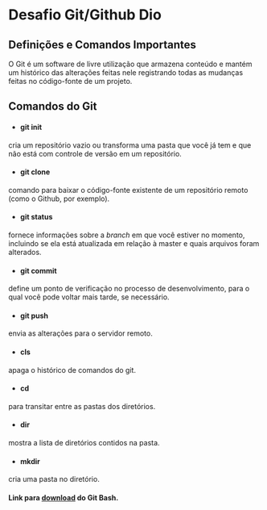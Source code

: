 # Desafio Git/Github Dio

## Definições e Comandos Importantes



O Git é um software de livre utilização que armazena conteúdo e mantém um histórico das alterações feitas nele registrando
todas as mudanças feitas no código-fonte de um projeto.



## Comandos do Git

* #### git init

cria um repositório vazio ou transforma uma pasta que você já tem e que não está com controle de versão em um repositório.

* #### git clone

comando para baixar o código-fonte existente de um repositório remoto (como o Github, por exemplo).

* #### git status

fornece informações sobre a *branch* em que você estiver no momento, incluindo se ela está atualizada em relação à master e quais arquivos foram alterados.

* #### git commit

define um ponto de verificação no processo de desenvolvimento, para o qual você pode voltar mais tarde, se necessário.

* #### git push

envia as alterações para o servidor remoto.

* #### cls

apaga o histórico de comandos do git.

* #### cd

para transitar entre as pastas dos diretórios.

* #### dir

mostra a lista de diretórios contidos na pasta.

* #### mkdir

cria uma pasta no diretório.

#### Link para [download](https://git-scm.com/download/win) do Git Bash.
